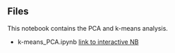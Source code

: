 ## Files
This notebook contains the PCA and k-means analysis. 

 - k-means_PCA.ipynb [link to interactive NB](https://nbviewer.jupyter.org/github/iafinn/LA-culinary-clusters/blob/master/models/k-means_PCA.ipynb)
